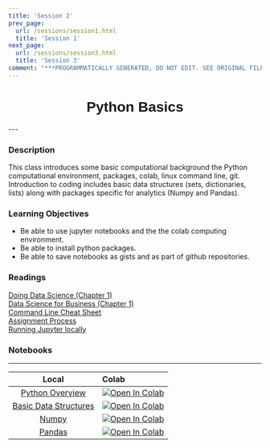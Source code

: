 ```yaml
---
title: 'Session 2'
prev_page:
  url: /sessions/session1.html
  title: 'Session 1'
next_page:
  url: /sessions/session3.html
  title: 'Session 3'
comment: "***PROGRAMMATICALLY GENERATED, DO NOT EDIT. SEE ORIGINAL FILES IN /content***"
---
```

<h1  style="font-family:  Verdana,  Geneva,  sans-serif;  text-align:center">Python  Basics</h1> 
--- 
 
###  Description 
This  class  introduces  some  basic  computational  background  the  Python  computational  environment,  packages,  colab,  linux  command  line,  git.    Introduction  to  coding  includes  basic  data  structures  (sets,  dictionaries,  lists)  along  with  packages  specific  for  analytics  (Numpy  and  Pandas).   
 
###  Learning  Objectives 
-  Be  able  to  use  jupyter  notebooks  and  the  the  colab  computing  environment. 
-  Be  able  to  install  python  packages. 
-  Be  able  to  save  notebooks  as  gists  and  as  part  of  github  repositories.   
 
###  Readings 
[Doing  Data  Science  (Chapter  1)](http://proquestcombo.safaribooksonline.com.libproxy.rpi.edu/book/databases/9781449363871)<br>[Data  Science  for  Business  (Chapter  1)](http://proquestcombo.safaribooksonline.com.libproxy.rpi.edu/book/databases/business-intelligence/9781449374273)<br>[Command  Line  Cheat  Sheet](https://www.git-tower.com/blog/command-line-cheat-sheet/)<br>[Assignment  Process](/assignments)<br>[Running  Jupyter  locally](http://rpi.analyticsdojo.com/setup/anaconda/) 
 
###  Notebooks 
--- 
 
|    Local    |    Colab  | 
|    :---:    |    :-----    | 
|  [Python  Overview](https://rpi.analyticsdojo.com/notebooks/02-intro-python/01-intro-python-overview.html)|  [![Open  In  Colab](https://colab.research.google.com/assets/colab-badge.svg)](https://colab.research.google.com/github/RPI-DATA/course-intro-ml-app/blob/master/content/notebooks/02-intro-python/04-intro-python-pandas.ipynb)| 
|  [Basic  Data  Structures](https://rpi.analyticsdojo.com/notebooks/02-intro-python/02-intro-python-datastructures.html)|  [![Open  In  Colab](https://colab.research.google.com/assets/colab-badge.svg)](https://colab.research.google.com/github/RPI-DATA/course-intro-ml-app/blob/master/content/notebooks/03-python/01-intro-python-conditionals-loops.ipynb)| 
|  [Numpy](https://rpi.analyticsdojo.com/notebooks/02-intro-python/03-intro-python-numpy.html)|  [![Open  In  Colab](https://colab.research.google.com/assets/colab-badge.svg)](https://colab.research.google.com/github/RPI-DATA/course-intro-ml-app/blob/master/content/notebooks/03-python/02-intro-python-functions.ipynb)| 
|  [Pandas](https://rpi.analyticsdojo.com/notebooks/02-intro-python/04-intro-python-pandas.html)|  [![Open  In  Colab](https://colab.research.google.com/assets/colab-badge.svg)](https://colab.research.google.com/github/RPI-DATA/course-intro-ml-app/blob/master/content/notebooks/03-python/03-intro-python-null-values.ipynb)| 

